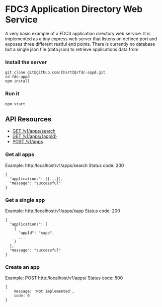 # FDC3 Application Directory Web Service

A very basic example of a FDC3 application directory web service. It is implemented as a tiny express web server that listens on defined port and exposes three different restful end points. There is currently no database but a single json file (data.json) to retrieve applications data from.

### Install the server
```
git clone git@github.com:ChartIQ/fdc-appd.git 
cd fdc-appd
npm install
```

### Run it
```
npm start
```

## API Resources

- [GET /v1/apps/search](#get-all-apps)
- [GET /v1/apps/{appId}](#get-a-single-app)
- [POST /v1/apps](#create-an-app)

### Get all apps
Example: http:/localhost/v1/apps/search
Status code: 200
```
{
  "applications": [{...}],
  "message": "successful"
}
```

### Get a single app
Example: http:/localhost/v1/apps/xapp
Status code: 200
```
{
  "applications": [
    {
      "appId": "xapp",
      ...
    }
  ],
  "message": "successful"
}
```

### Create an app
Example: POST http:/localhost/v1/apps/
Status code: 500
```
{
    message: 'Not implemented',
    code: 0
}
```
